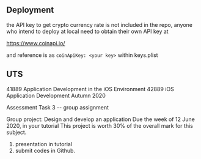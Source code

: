 ## Deployment
the API key to get crypto currency rate is not included in the repo, anyone who intend to deploy at local need to obtain their own API key at

https://www.coinapi.io/

and reference is as `coinApiKey: <your key>` within keys.plist


## UTS 
41889 Application Development in the iOS Environment
42889 iOS Application Development
Autumn 2020

Assessment Task 3 -- group assignment

Group project: Design and develop an application
Due the week of 12 June 2020, in your tutorial
This project is worth 30% of the overall mark for this subject.

1. presentation in tutorial
2. submit codes in Github.

